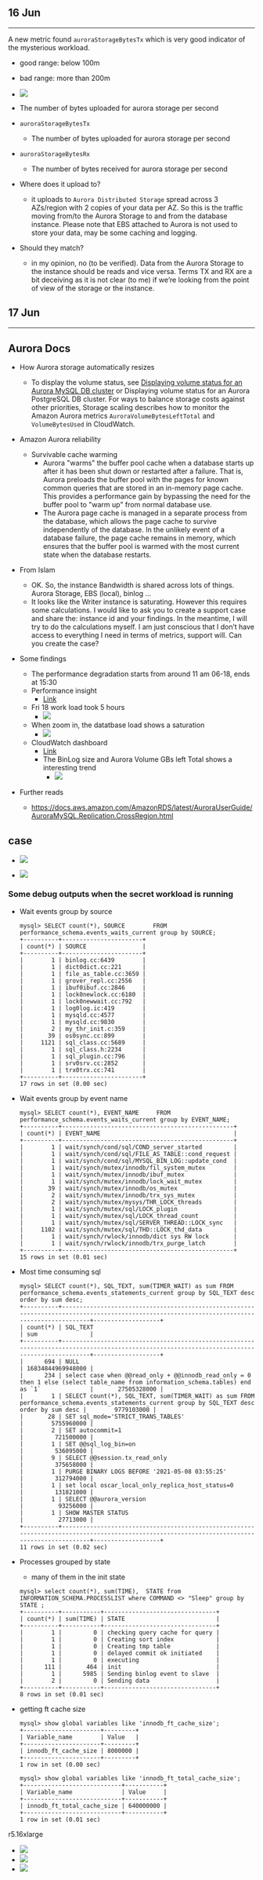 ## 16 Jun 

--------------

A new metric found `auroraStorageBytesTx` which is very good indicator of the mysterious workload.

- good range: below 100m
- bad range: more than 200m
- ![](auroraStorageBytesTx%20trend.png)
- The number of bytes uploaded for aurora storage per second

- `auroraStorageBytesTx`
  - The number of bytes uploaded for aurora storage per second
- `auroraStorageBytesRx`
  - The number of bytes received for aurora storage per second

- Where does it upload to? 
  - it uploads to `Aurora Distributed Storage` spread across 3 AZs/region with 2 copies of your data per AZ. So this is the traffic moving from/to the Aurora Storage to and from the database instance. Please note that EBS attached to Aurora is not used to store your data, may be some caching and logging.
- Should they match? 
  - in my opinion, no (to be verified). Data from the Aurora Storage to the instance should be reads and vice versa. Terms TX and RX are a bit deceiving as it is not clear (to me) if we’re looking from the point of view of the storage or the instance.

## 17 Jun 

--------------


## Aurora Docs
- How Aurora storage automatically resizes
  - To display the volume status, see [Displaying volume status for an Aurora MySQL DB cluster](https://docs.aws.amazon.com/AmazonRDS/latest/AuroraUserGuide/AuroraMySQL.Managing.VolumeStatus.html) or Displaying volume status for an Aurora PostgreSQL DB cluster. For ways to balance storage costs against other priorities, Storage scaling describes how to monitor the Amazon Aurora metrics `AuroraVolumeBytesLeftTotal` and `VolumeBytesUsed` in CloudWatch.

- Amazon Aurora reliability
  - Survivable cache warming
    - Aurora "warms" the buffer pool cache when a database starts up after it has been shut down or restarted after a failure. That is, Aurora preloads the buffer pool with the pages for known common queries that are stored in an in-memory page cache. This provides a performance gain by bypassing the need for the buffer pool to "warm up" from normal database use.
    - The Aurora page cache is managed in a separate process from the database, which allows the page cache to survive independently of the database. In the unlikely event of a database failure, the page cache remains in memory, which ensures that the buffer pool is warmed with the most current state when the database restarts.

- From Islam
  - OK. So, the instance Bandwidth is shared across lots of things. Aurora Storage, EBS (local), binlog …
  - It looks like the Writer instance is saturating. However this requires some calculations. I would like to ask you to create a support case and share the: instance id and your findings. In the meantime, I will try to do the calculations myself. I am just conscious that I don’t have access to everything I need in terms of metrics, support will. Can you create the case?

- Some findings
  - The performance degradation starts from around 11 am 06-18, ends at 15:30
  - Performance insight
    - [Link](https://ap-southeast-2.console.aws.amazon.com/rds/home?region=ap-southeast-2#performance-insights-v20206:/resourceId/db-GFCSJIZGYVBCKENFYCYKHQSSSA/resourceName/qaload-paylater-db-instance-20210611090155576400000001/startTime/1623977836193/endTime/1623995836193)
  - Fri 18 work load took 5 hours
    - ![](Fri%2018%20work%20load%20took%205%20hours.png)
  - When zoom in, the datatbase load shows a saturation
    - ![](The%20database%20load%20shows%20a%20saturation.png)
  - CloudWatch dashboard
    - [Link](https://ap-southeast-2.console.aws.amazon.com/cloudwatch/home?region=ap-southeast-2#dashboards:name=qaload-db-perf-investigation;start=PT5H)
    - The BinLog size and Aurora Volume GBs left Total shows a interesting trend
      - ![](The%20trend%20of%20Binlog%20size%20and%20Aurora%20Volume.png)

- Further reads
  - https://docs.aws.amazon.com/AmazonRDS/latest/AuroraUserGuide/AuroraMySQL.Replication.CrossRegion.html







## case

- ![](qaload%20performance%20issue.png)


- ![](Fri%2025%20Jun.png)

### Some debug outputs when the secret workload is running

- Wait events group by source
  ```
  mysql> SELECT count(*), SOURCE        FROM performance_schema.events_waits_current group by SOURCE;
  +----------+-----------------------+
  | count(*) | SOURCE                |
  +----------+-----------------------+
  |        1 | binlog.cc:6439        |
  |        1 | dict0dict.cc:221      |
  |        1 | file_as_table.cc:3659 |
  |        1 | grover_repl.cc:2556   |
  |        1 | ibuf0ibuf.cc:2846     |
  |        1 | lock0newlock.cc:6180  |
  |        1 | lock0newwait.cc:792   |
  |        1 | log0log.ic:419        |
  |        1 | mysqld.cc:4577        |
  |        1 | mysqld.cc:9830        |
  |        2 | my_thr_init.c:359     |
  |       39 | os0sync.cc:899        |
  |     1121 | sql_class.cc:5689     |
  |        1 | sql_class.h:2234      |
  |        1 | sql_plugin.cc:796     |
  |        1 | srv0srv.cc:2852       |
  |        1 | trx0trx.cc:741        |
  +----------+-----------------------+
  17 rows in set (0.00 sec)
  ```

- Wait events group by event name
  ```
  mysql> SELECT count(*), EVENT_NAME     FROM performance_schema.events_waits_current group by EVENT_NAME;
  +----------+-------------------------------------------------+
  | count(*) | EVENT_NAME                                      |
  +----------+-------------------------------------------------+
  |        1 | wait/synch/cond/sql/COND_server_started         |
  |        1 | wait/synch/cond/sql/FILE_AS_TABLE::cond_request |
  |        1 | wait/synch/cond/sql/MYSQL_BIN_LOG::update_cond  |
  |        1 | wait/synch/mutex/innodb/fil_system_mutex        |
  |        1 | wait/synch/mutex/innodb/ibuf_mutex              |
  |        1 | wait/synch/mutex/innodb/lock_wait_mutex         |
  |       39 | wait/synch/mutex/innodb/os_mutex                |
  |        2 | wait/synch/mutex/innodb/trx_sys_mutex           |
  |        2 | wait/synch/mutex/mysys/THR_LOCK_threads         |
  |        1 | wait/synch/mutex/sql/LOCK_plugin                |
  |        1 | wait/synch/mutex/sql/LOCK_thread_count          |
  |        1 | wait/synch/mutex/sql/SERVER_THREAD::LOCK_sync   |
  |     1102 | wait/synch/mutex/sql/THD::LOCK_thd_data         |
  |        1 | wait/synch/rwlock/innodb/dict sys RW lock       |
  |        1 | wait/synch/rwlock/innodb/trx_purge_latch        |
  +----------+-------------------------------------------------+
  15 rows in set (0.01 sec)
  ```

- Most time consuming sql

  ```
  mysql> SELECT count(*), SQL_TEXT, sum(TIMER_WAIT) as sum FROM performance_schema.events_statements_current group by SQL_TEXT desc order by sum desc;
  +----------+----------------------------------------------------------------------------------------------------------------------------------------------+-------------------+
  | count(*) | SQL_TEXT                                                                                                                                     | sum               |
  +----------+----------------------------------------------------------------------------------------------------------------------------------------------+-------------------+
  |      694 | NULL                                                                                                                                         | 16834844969948000 |
  |      234 | select case when @@read_only + @@innodb_read_only = 0 then 1 else (select table_name from information_schema.tables) end as `1`              |       27505328000 |
  |        1 | SELECT count(*), SQL_TEXT, sum(TIMER_WAIT) as sum FROM performance_schema.events_statements_current group by SQL_TEXT desc order by sum desc |        9779103000 |
  |       28 | SET sql_mode='STRICT_TRANS_TABLES'                                                                                                           |        5755960000 |
  |        2 | SET autocommit=1                                                                                                                             |         721500000 |
  |        1 | SET @@sql_log_bin=on                                                                                                                         |         536095000 |
  |        9 | SELECT @@session.tx_read_only                                                                                                                |         375658000 |
  |        1 | PURGE BINARY LOGS BEFORE '2021-05-08 03:55:25'                                                                                               |         312794000 |
  |        1 | set local oscar_local_only_replica_host_status=0                                                                                             |         131821000 |
  |        1 | SELECT @@aurora_version                                                                                                                      |          93256000 |
  |        1 | SHOW MASTER STATUS                                                                                                                           |          27713000 |
  +----------+----------------------------------------------------------------------------------------------------------------------------------------------+-------------------+
  11 rows in set (0.02 sec)
  ```


- Processes grouped by state
  - many of them in the init state

  ```
  mysql> select count(*), sum(TIME),  STATE from INFORMATION_SCHEMA.PROCESSLIST where COMMAND <> "Sleep" group by STATE ;
  +----------+-----------+--------------------------------+
  | count(*) | sum(TIME) | STATE                          |
  +----------+-----------+--------------------------------+
  |        1 |         0 | checking query cache for query |
  |        1 |         0 | Creating sort index            |
  |        1 |         0 | Creating tmp table             |
  |        1 |         0 | delayed commit ok initiated    |
  |        1 |         0 | executing                      |
  |      111 |       464 | init                           |
  |        1 |      5985 | Sending binlog event to slave  |
  |        2 |         0 | Sending data                   |
  +----------+-----------+--------------------------------+
  8 rows in set (0.01 sec)
  ```


- getting ft cache size

  ```
  mysql> show global variables like 'innodb_ft_cache_size';
  +----------------------+---------+
  | Variable_name        | Value   |
  +----------------------+---------+
  | innodb_ft_cache_size | 8000000 |
  +----------------------+---------+
  1 row in set (0.00 sec)

  mysql> show global variables like 'innodb_ft_total_cache_size';
  +----------------------------+-----------+
  | Variable_name              | Value     |
  +----------------------------+-----------+
  | innodb_ft_total_cache_size | 640000000 |
  +----------------------------+-----------+
  1 row in set (0.01 sec)
  ```


r5.16xlarge
- ![](r5.16xlarge.png)
- ![](r5.16xlarge%20top%20sql.png)
- ![](r5.16xlarge%20top%20waits.png)